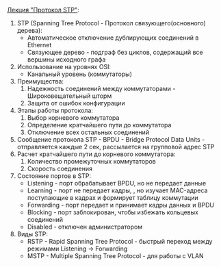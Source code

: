 [Лекция "Протокол STP"](https://youtu.be/xtHlGmd94ec):

1. STP (Spanning Tree Protocol - Протокол связующего(основного) дерева):
    * Автоматическое отключение дублирующих соединений в Ethernet
    * Связующее дерево - подграф без циклов, содержащий все вершины исходного графа
2. Использование на уровнях OSI:
    * Канальный уровень (коммутаторы)
3. Преимущества:
    1. Надежность соединений между коммутаторами - Широковещательный шторм
    2. Защита от ошибок конфигурации
4. Этапы работы протокола:
    1. Выбор корневого коммутатора
    2. Определение кратчайшего пути до коммутатора
    3. Отключение всех остальных соединений
5. Сообщение протокола STP - BPDU - Bridge Protocol Data Units - отправляется каждые 2 сек, рассылается на групповой адрес STP
6. Расчет кратчайшего пути до корневого коммутатора:
    1. Количество промежуточных коммутаторов
    2. Скорость соединения
7. Состояние портов в STP:
    * Listening - порт обрабатывает BPDU, но не передает данные
    * Learning - порт не передает кадры, , но изучает MAC-адреса поступающие в кадрах и формирует таблицу коммутации
    * Forwarding - порт передает и принимает кадры данных и  BPDU
    * Blocking - порт заблокирован, чтобы избежать кольцевых соединений
    * Disabled - отключен администратором
8. Виды STP:
    * RSTP - Rapid Spanning Tree Protocol - быстрый переход между режимами Listening -> Forwarding
    * MSTP - Multiple Spanning Tree Protocol - для работы с VLAN